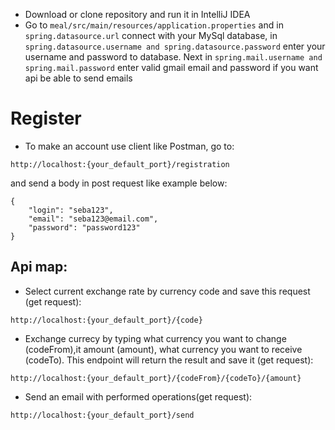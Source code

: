 * Download or clone repository and run it in IntelliJ IDEA
* Go to  ```meal/src/main/resources/application.properties```
and in ```spring.datasource.url``` connect with your MySql database,
in ```spring.datasource.username and spring.datasource.password```
enter your username and password to database. Next in ```spring.mail.username and spring.mail.password``` enter valid
gmail email and password if you want api be able to send emails

# Register

* To make an account use client like Postman, go to:
```
http://localhost:{your_default_port}/registration
```
   and send a body in post request like example below:
```
{
    "login": "seba123",
    "email": "seba123@email.com",
    "password": "password123"
}

```
## Api map:

* Select current exchange rate by currency code and save this request (get request):
```
http://localhost:{your_default_port}/{code}
```
* Exchange currecy by typing what currency you want to change (codeFrom),it amount (amount), 
what currency you want to receive (codeTo). 
This endpoint will return the result and save it (get request):
```
http://localhost:{your_default_port}/{codeFrom}/{codeTo}/{amount}
```
* Send an email with performed operations(get request):
```
http://localhost:{your_default_port}/send
```
